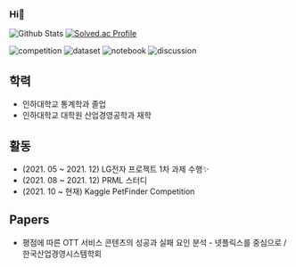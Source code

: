 ### Hi👋

![Github Stats](https://github-readme-stats.vercel.app/api?username=exponent0518&show_icons=true) [![Solved.ac Profile](http://mazassumnida.wtf/api/v2/generate_badge?boj=wltnghd5182)](https://solved.ac/wltnghd5182/)

![competition](https://road-to-kaggle-grandmaster.vercel.app/api/badges/Jisoo_Hong/competition)
![dataset](https://road-to-kaggle-grandmaster.vercel.app/api/badges/Jisoo_Hong/dataset)
![notebook](https://road-to-kaggle-grandmaster.vercel.app/api/badges/Jisoo_Hong/notebook)
![discussion](https://road-to-kaggle-grandmaster.vercel.app/api/badges/Jisoo_Hong/discussion)



## 학력
* 인하대학교 통계학과 졸업
* 인하대학교 대학원 산업경영공학과 재학
## 활동
* (2021. 05 ~ 2021. 12) LG전자 프로젝트 1차 과제 수행✨
* (2021. 08 ~ 2021. 12) PRML 스터디
* (2021. 10 ~ 현재) Kaggle PetFinder Competition

## Papers
* 평점에 따른 OTT 서비스 콘텐츠의 성공과 실패 요인 분석 - 넷플릭스를 중심으로 / 한국산업경영시스템학회


<!--
**exponent0518/exponent0518** is a ✨ _special_ ✨ repository because its `README.md` (this file) appears on your GitHub profile.
![Anurag's GitHub stats](https://github-readme-stats.vercel.app/api?username=exponent0518&show_icons=true&theme=radical)
Here are some ideas to get you started:

- 🔭 I’m currently working on ...
- 🌱 I’m currently learning ...
- 👯 I’m looking to collaborate on ...
- 🤔 I’m looking for help with ...
- 💬 Ask me about ...
- 📫 How to reach me: ...
- 😄 Pronouns: ...
- ⚡ Fun fact: ...
-->
